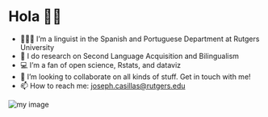 Hola 👋🏽
=======

-   🧑🏽‍🔬 I’m a linguist in the Spanish and Portuguese Department at
    Rutgers University
-   🔬 I do research on Second Language Acquisition and Bilingualism
-   💻 I’m a fan of open science, Rstats, and dataviz
-   👯 I’m looking to collaborate on all kinds of stuff. Get in touch
    with me!
-   📫 How to reach me:
    <a href="mailto:joseph.casillas@rutgers.edu" class="email">joseph.casillas@rutgers.edu</a>

<img src="" alt="my image">
